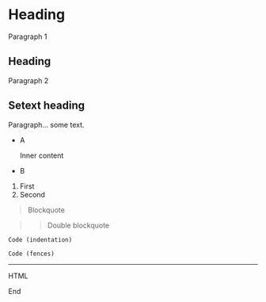 # Heading

Paragraph 1

## Heading

Paragraph 2

Setext heading
-----

Paragraph...
some text.

- A

  Inner content

- B

1. First
2. Second

> Blockquote

>> Double blockquote

    Code (indentation)

```markdown
Code (fences)
```

[link]: url "Title
multiline"

---

<p>
    HTML
</p>

End